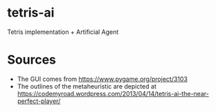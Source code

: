 # tetris-ai
Tetris implementation + Artificial Agent

# Sources
- The GUI comes from https://www.pygame.org/project/3103
- The outlines of the metaheuristic are depicted at https://codemyroad.wordpress.com/2013/04/14/tetris-ai-the-near-perfect-player/
